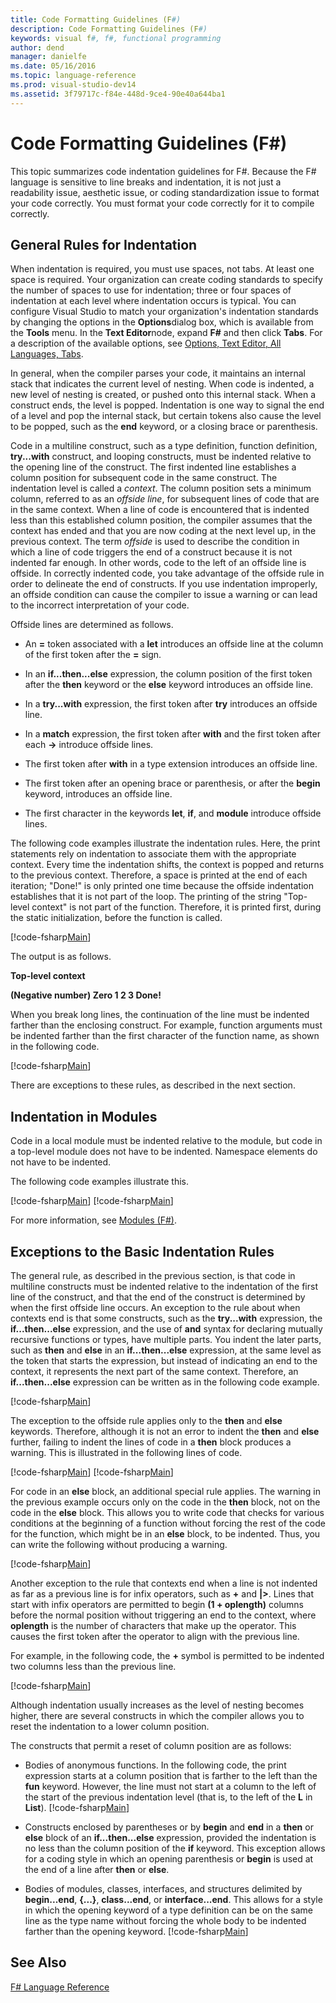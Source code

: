 ```yaml
---
title: Code Formatting Guidelines (F#)
description: Code Formatting Guidelines (F#)
keywords: visual f#, f#, functional programming
author: dend
manager: danielfe
ms.date: 05/16/2016
ms.topic: language-reference
ms.prod: visual-studio-dev14
ms.assetid: 3f79717c-f84e-448d-9ce4-90e40a644ba1 
---
```


# Code Formatting Guidelines (F#)

This topic summarizes code indentation guidelines for F#. Because the F# language is sensitive to line breaks and indentation, it is not just a readability issue, aesthetic issue, or coding standardization issue to format your code correctly. You must format your code correctly for it to compile correctly.


## General Rules for Indentation
When indentation is required, you must use spaces, not tabs. At least one space is required. Your organization can create coding standards to specify the number of spaces to use for indentation; three or four spaces of indentation at each level where indentation occurs is typical. You can configure Visual Studio to match your organization's indentation standards by changing the options in the **Options**dialog box, which is available from the **Tools** menu. In the **Text Editor**node, expand **F#** and then click **Tabs**. For a description of the available options, see [Options, Text Editor, All Languages, Tabs](https://msdn.microsoft.com/library/7sffa753.aspx).

In general, when the compiler parses your code, it maintains an internal stack that indicates the current level of nesting. When code is indented, a new level of nesting is created, or pushed onto this internal stack. When a construct ends, the level is popped. Indentation is one way to signal the end of a level and pop the internal stack, but certain tokens also cause the level to be popped, such as the **end** keyword, or a closing brace or parenthesis.

Code in a multiline construct, such as a type definition, function definition, **try...with** construct, and looping constructs, must be indented relative to the opening line of the construct. The first indented line establishes a column position for subsequent code in the same construct. The indentation level is called a *context*. The column position sets a minimum column, referred to as an *offside line*, for subsequent lines of code that are in the same context. When a line of code is encountered that is indented less than this established column position, the compiler assumes that the context has ended and that you are now coding at the next level up, in the previous context. The term *offside* is used to describe the condition in which a line of code triggers the end of a construct because it is not indented far enough. In other words, code to the left of an offside line is offside. In correctly indented code, you take advantage of the offside rule in order to delineate the end of constructs. If you use indentation improperly, an offside condition can cause the compiler to issue a warning or can lead to the incorrect interpretation of your code.

Offside lines are determined as follows.


- An **=** token associated with a **let** introduces an offside line at the column of the first token after the **=** sign.


- In an **if...then...else** expression, the column position of the first token after the **then** keyword or the **else** keyword introduces an offside line.


- In a **try...with** expression, the first token after **try** introduces an offside line.


- In a **match** expression, the first token after **with** and the first token after each **-&gt;** introduce offside lines.


- The first token after **with** in a type extension introduces an offside line.


- The first token after an opening brace or parenthesis, or after the **begin** keyword, introduces an offside line.


- The first character in the keywords **let**, **if**, and **module** introduce offside lines.


The following code examples illustrate the indentation rules. Here, the print statements rely on indentation to associate them with the appropriate context. Every time the indentation shifts, the context is popped and returns to the previous context. Therefore, a space is printed at the end of each iteration; "Done!" is only printed one time because the offside indentation establishes that it is not part of the loop. The printing of the string "Top-level context" is not part of the function. Therefore, it is printed first, during the static initialization, before the function is called.

[!code-fsharp[Main](snippets/fscodeformatting/snippet1.fs)]

The output is as follows.

**Top-level context**

**(Negative number) Zero 1 2 3 Done!**

When you break long lines, the continuation of the line must be indented farther than the enclosing construct. For example, function arguments must be indented farther than the first character of the function name, as shown in the following code.

[!code-fsharp[Main](snippets/fscodeformatting/snippet2.fs)]

There are exceptions to these rules, as described in the next section.


## Indentation in Modules
Code in a local module must be indented relative to the module, but code in a top-level module does not have to be indented. Namespace elements do not have to be indented.

The following code examples illustrate this.

[!code-fsharp[Main](snippets/fscodeformatting/snippet3.fs)]
[!code-fsharp[Main](snippets/fscodeformatting/snippet4.fs)]

For more information, see [Modules &#40;F&#35;&#41;](Modules-%5BFSharp%5D.md).


## Exceptions to the Basic Indentation Rules
The general rule, as described in the previous section, is that code in multiline constructs must be indented relative to the indentation of the first line of the construct, and that the end of the construct is determined by when the first offside line occurs. An exception to the rule about when contexts end is that some constructs, such as the **try...with** expression, the **if...then...else** expression, and the use of **and** syntax for declaring mutually recursive functions or types, have multiple parts. You indent the later parts, such as **then** and **else** in an **if...then...else** expression, at the same level as the token that starts the expression, but instead of indicating an end to the context, it represents the next part of the same context. Therefore, an **if...then...else** expression can be written as in the following code example.

[!code-fsharp[Main](snippets/fscodeformatting/snippet5.fs)]

The exception to the offside rule applies only to the **then** and **else** keywords. Therefore, although it is not an error to indent the **then** and **else** further, failing to indent the lines of code in a **then** block produces a warning. This is illustrated in the following lines of code.

[!code-fsharp[Main](snippets/fscodeformatting/snippet6.fs)]
[!code-fsharp[Main](snippets/fscodeformatting/snippet7.fs)]

For code in an **else** block, an additional special rule applies. The warning in the previous example occurs only on the code in the **then** block, not on the code in the **else** block. This allows you to write code that checks for various conditions at the beginning of a function without forcing the rest of the code for the function, which might be in an **else** block, to be indented. Thus, you can write the following without producing a warning.

[!code-fsharp[Main](snippets/fscodeformatting/snippet8.fs)]

Another exception to the rule that contexts end when a line is not indented as far as a previous line is for infix operators, such as **+** and **|&gt;**. Lines that start with infix operators are permitted to begin **(1 + oplength)** columns before the normal position without triggering an end to the context, where **oplength** is the number of characters that make up the operator. This causes the first token after the operator to align with the previous line.

For example, in the following code, the **+** symbol is permitted to be indented two columns less than the previous line.

[!code-fsharp[Main](snippets/fscodeformatting/snippet9.fs)]

Although indentation usually increases as the level of nesting becomes higher, there are several constructs in which the compiler allows you to reset the indentation to a lower column position.

The constructs that permit a reset of column position are as follows:


- Bodies of anonymous functions. In the following code, the print expression starts at a column position that is farther to the left than the **fun** keyword. However, the line must not start at a column to the left of the start of the previous indentation level (that is, to the left of the **L** in **List**).
[!code-fsharp[Main](snippets/fscodeformatting/snippet10.fs)]

- Constructs enclosed by parentheses or by **begin** and **end** in a **then** or **else** block of an **if...then...else** expression, provided the indentation is no less than the column position of the **if** keyword. This exception allows for a coding style in which an opening parenthesis or **begin** is used at the end of a line after **then** or **else**.


- Bodies of modules, classes, interfaces, and structures delimited by **begin...end**, **{...}**, **class...end**, or **interface...end**. This allows for a style in which the opening keyword of a type definition can be on the same line as the type name without forcing the whole body to be indented farther than the opening keyword.
[!code-fsharp[Main](snippets/fscodeformatting/snippet13.fs)]


## See Also
[F&#35; Language Reference](FSharp-Language-Reference.md)